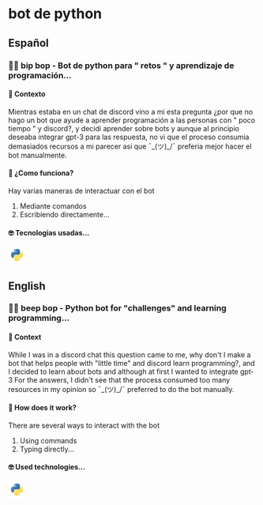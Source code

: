 # bot de python

## Español
### 🤖🤖 bip bop - Bot de python para " retos " y aprendizaje de programación...
#### 🧐 Contexto
Mientras estaba en un chat de discord vino a mi esta pregunta ¿por que no hago un bot que ayude a aprender programación a las personas con " poco tiempo " y discord?, y decidi aprender sobre bots y aunque al principio deseaba integrar gpt-3 para las respuesta, no vi que el proceso consumia demasiados recursos a mi parecer asi que ¯\_(ツ)_/¯  preferia mejor hacer el bot manualmente.
#### 🤔 ¿Como funciona?
Hay varias maneras de interactuar con el bot 
<ol>
 <li> Mediante comandos </li>
 <li> Escribiendo directamente... </li>
</ol>

#### 🤓 Tecnologias usadas...
<code><img height="35" src="https://raw.githubusercontent.com/github/explore/80688e429a7d4ef2fca1e82350fe8e3517d3494d/topics/python/python.png"></code>

## English 
 
### 🤖🤖 beep bop - Python bot for "challenges" and learning programming...

#### 🧐 Context
While I was in a discord chat this question came to me, why don't I make a bot that helps people with "little time" and discord learn programming?, and I decided to learn about bots and although at first I wanted to integrate gpt-3 For the answers, I didn't see that the process consumed too many resources in my opinion so ¯\_(ツ)_/¯ preferred to do the bot manually.

#### 🤔 How does it work?
There are several ways to interact with the bot

<ol>
  <li> Using commands </li>
  <li> Typing directly... </li>
</ol>

#### 🤓 Used technologies...
<code><img height="35" src="https://raw.githubusercontent.com/github/explore/80688e429a7d4ef2fca1e82350fe8e3517d3494d/topics/python/python.png"></code>
